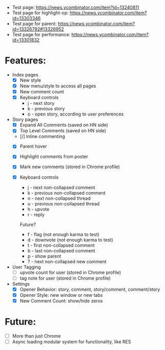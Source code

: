 * Test page: https://news.ycombinator.com/item?id=13240811
* Test page for highlight-op: https://news.ycombinator.com/item?id=13303346
* Test page for parent: https://news.ycombinator.com/item?id=13326792#13326952
* Test page for performance: https://news.ycombinator.com/item?id=13301832

# Features:
* Index pages
	* [X] New style
	* [X] New menu/style to access all pages
	* [X] New comment count
	* [X] Keyboard controls
		* j - next story
		* k - previous story
		* o - open story, according to user preferences
* Story pages
	* [X] Expand All Comments (saved on HN side)
	* [X] Top Level Comments (saved on HN side)
	* [/] Inline commenting
	* [X] Parent hover
	* [X] Highlight comments from poster
	* [X] Mark new comments (stored in Chrome profile)
	* [X] Keyboard controls
		* j - next non-collapsed comment
		* k - previous non-collapsed comment
		* n - next non-collapsed thread
		* u - previous non-collapsed thread
		* h - upvote
		* r - reply

		Future?
		* f - flag     (not enough karma to test)
		* d - downvote (not enough karma to test)
		* t - first non-collapsed comment
		* b - last non-collapsed comment
		* p - show parent
		* ? - next non-collapsed new comment
* User Tagging
	* [ ] upvote count for user (stored in Chrome profile)
	* [ ] tag note for user (stored in Chrome profile)
* Settings
	* [X] Opener Behavior: story, comment, story/comment, comment/story
	* [X] Opener Style: new window or new tabs
	* [X] New Comment Count: show/hide zeros

# Future:
* [ ] More than just Chrome
* [ ] Async loading modular system for functionality, like RES
